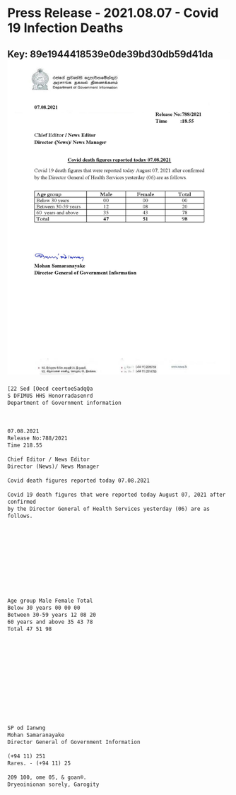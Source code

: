 # Press Release - 2021.08.07 - Covid 19 Infection Deaths 
Key: 89e1944418539e0de39bd30db59d41da 
![img](img/89e1944418539e0de39bd30db59d41da.jpg)
---
```
[22 Sed [Oecd ceertoeSadqQa
S DFIMUS HHS Honorradasenrd
Department of Government information

 

07.08.2021
Release No:788/2021
Time 218.55

Chief Editor / News Editor
Director (News)/ News Manager

Covid death figures reported today 07.08.2021

Covid 19 death figures that were reported today August 07, 2021 after confirmed
by the Director General of Health Services yesterday (06) are as follows.

 

 

 

 

 

Age group Male Female Total
Below 30 years 00 00 00
Between 30-59 years 12 08 20
60 years and above 35 43 78
Total 47 51 98

 

 

 

 

 

 

SP od Ianwng
Mohan Samaranayake
Director General of Government Information

(+94 11) 251
Rares. - (+94 11) 25

209 100, ome 05, & goan®.
Dryeoinionan sorely, Garogity

      

```
